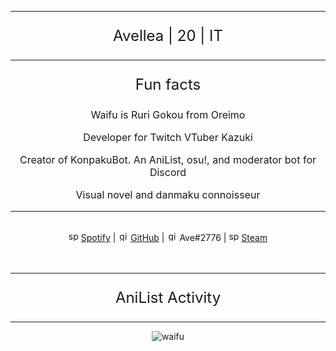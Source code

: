 <!-- ## hi there 👋
### about me:
> - name: `avellea`
> - age: `20`

#### other fun stuff:
> - I'm currently working on: `mayuko discord bot`
> - I'm currently learning: `nodejs` `electron` `react`
> - Ask me about: `anime` `cooking` `network administration` `touhou`
> - Fun fact: `come back soon, am boring`
> - I've coded in: `c` `c++` `java` `c#` `html/css` `js` `python`

![waifu](https://i.pinimg.com/originals/5f/95/04/5f9504eb5a7d27ec7a6121b9e9aa48b3.gif)

# 🌸 My recent AniList activity

<!-- ANILIST_ACTIVITY:start -->

<!-- ANILIST_ACTIVITY:end -->

---

<p style="text-align: center; font-size: 24px;">Avellea | 20 | IT</p>

---
<p style="text-align: center; font-size: 24px;">Fun facts</p>
<p style="text-align: center; font-size: 16px;">Waifu is Ruri Gokou from Oreimo</p>
<p style="text-align: center; font-size: 16px;">Developer for Twitch VTuber <a>Kazuki</a></p>
<p style="text-align: center; font-size: 16px;">Creator of <a>KonpakuBot</a>. An AniList, osu!, and moderator bot for Discord</p>
<p style="text-align: center; font-size: 16px;">Visual novel and danmaku connoisseur</p>

---

<center>
<br>
<img src="https://open.scdn.co/cdn/images/favicon.5cb2bd30.ico" alt="spotify logo" width="16"> <a href="https://open.spotify.com/user/2r8tkjt7qlh7uo7k06z43t63a">Spotify</a> | <img src="https://github.com/fluidicon.png" alt="github logo" width="16"> <a href="https://github.com/Avellea">GitHub</a> | <img src="https://i.imgur.com/ywxedYu.png" alt="github logo" width="16"> Ave#2776 | <img src="https://store.steampowered.com/favicon.ico" alt="spotify logo" width="16"> <a href="https://steamcommunity.com/id/Avellea/">Steam</a>
<br><br><br>
</center>

---
<p style="text-align: center; font-size: 24px;">AniList Activity</p>
<!-- ANILIST_ACTIVITY:start -->

<!-- ANILIST_ACTIVITY:end -->

---
<center>

![waifu](https://i.pinimg.com/originals/5f/95/04/5f9504eb5a7d27ec7a6121b9e9aa48b3.gif)
<center>

